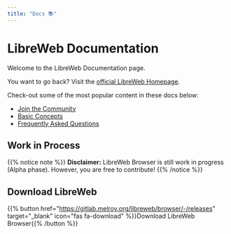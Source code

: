 ```yaml
---
title: "Docs 📚"
---
```


# LibreWeb Documentation

Welcome to the LibreWeb Documentation page.

You want to go back? Visit the [official LibreWeb Homepage](https://libreweb.org).

Check-out some of the most popular content in these docs below:

* [Join the Community](/community)
* [Basic Concepts](/concepts)
* [Frequently Asked Questions](/faq)


## Work in Process

{{% notice note %}}
**Disclaimer:** LibreWeb Browser is still work in progress (Alpha phase). However, you are free to contribute!
{{% /notice %}}

## Download LibreWeb

{{% button href="https://gitlab.melroy.org/libreweb/browser/-/releases" target="_blank" icon="fas fa-download" %}}Download LibreWeb Browser{{% /button %}}
